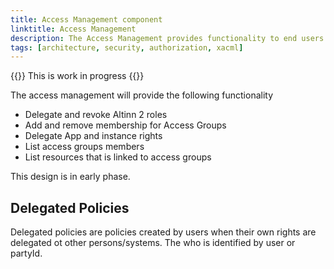 ```yaml
---
title: Access Management component
linktitle: Access Management
description: The Access Management provides functionality to end users for managing groups, roles and rights 
tags: [architecture, security, authorization, xacml]
---
```


{{<notice warning>}}
This is work in progress
{{</notice>}}

The access management will provide the following functionality

- Delegate and revoke Altinn 2 roles
- Add and remove membership for Access Groups
- Delegate App and instance rights
- List access groups members
- List resources that is linked to access groups


This design is in early phase. 


## Delegated Policies

Delegated policies are policies created by users when their own rights are delegated ot other persons/systems.
The who is identified by user or partyId.

